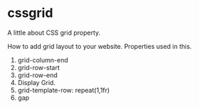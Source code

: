 # cssgrid
A little about CSS grid property.

How to add grid layout to your website.
Properties used in this.
1) grid-column-end
2) grid-row-start
3) grid-row-end
4) Display Grid.
5) grid-template-row: repeat(1,1fr)
6) gap
   
   

